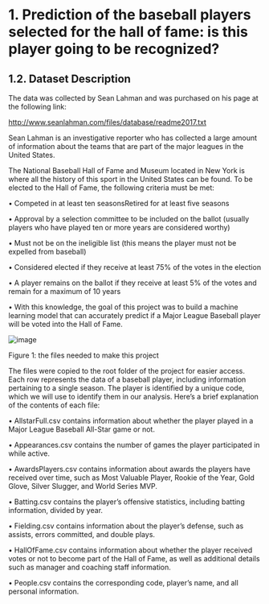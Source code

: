 # 1. Prediction of the baseball players selected for the hall of fame: is this player going to be recognized?

## 1.2. Dataset Description

The data was collected by Sean Lahman and was purchased on his page at the following link:

http://www.seanlahman.com/files/database/readme2017.txt

Sean Lahman is an investigative reporter who has collected a large amount of information about the teams that are part of the major leagues in the United States.

The National Baseball Hall of Fame and Museum located in New York is where all the history of this sport in the United States can be found. To be elected to the Hall of Fame, the following criteria must be met:

•	Competed in at least ten seasonsRetired for at least five seasons

•	Approval by a selection committee to be included on the ballot (usually players who have played ten or more years are considered worthy)

•	Must not be on the ineligible list (this means the player must not be expelled from baseball)

•	Considered elected if they receive at least 75% of the votes in the election

•	A player remains on the ballot if they receive at least 5% of the votes and remain for a maximum of 10 years

•	With this knowledge, the goal of this project was to build a machine learning model that can accurately predict if a Major League Baseball player will be voted into the Hall of Fame.

![image](https://user-images.githubusercontent.com/43154438/229946865-77889288-10f1-49f5-b055-e76eab0596fb.png)

Figure 1: the files needed to make this project

The files were copied to the root folder of the project for easier access. Each row represents the data of a baseball player, including information pertaining to a single season. The player is identified by a unique code, which we will use to identify them in our analysis. Here’s a brief explanation of the contents of each file:

•	AllstarFull.csv contains information about whether the player played in a Major League Baseball All-Star game or not.

•	Appearances.csv contains the number of games the player participated in while active.

•	AwardsPlayers.csv contains information about awards the players have received over time, such as Most Valuable Player, Rookie of the Year, Gold Glove, Silver Slugger, and World Series MVP.

•	Batting.csv contains the player’s offensive statistics, including batting information, divided by year.

•	Fielding.csv contains information about the player’s defense, such as assists, errors committed, and double plays.

•	HallOfFame.csv contains information about whether the player received votes or not to become part of the Hall of Fame, as well as additional details such as manager and coaching staff information.

•	People.csv contains the corresponding code, player’s name, and all personal information.


